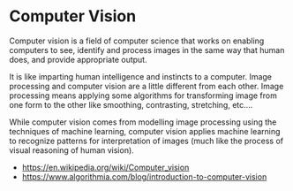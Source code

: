 # Computer Vision

Computer vision is a field of computer science that works on enabling computers to see, identify and process images in the same way that human does, and provide appropriate output.

It is like imparting human intelligence and instincts to a computer.
Image processing and computer vision are a little different from each other. Image processing means applying some algorithms for transforming image from one form to the other like smoothing, contrasting, stretching, etc....

While computer vision comes from modelling image processing using the techniques of machine learning, computer vision applies machine learning to recognize patterns for interpretation of images (much like the process of visual reasoning of human vision).

* <https://en.wikipedia.org/wiki/Computer_vision>
* <https://www.algorithmia.com/blog/introduction-to-computer-vision>
